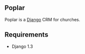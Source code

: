 
## Poplar

Poplar is a [Django][] CRM for churches.

[Django]: http://www.djangoproject.com

## Requirements

 * Django 1.3
